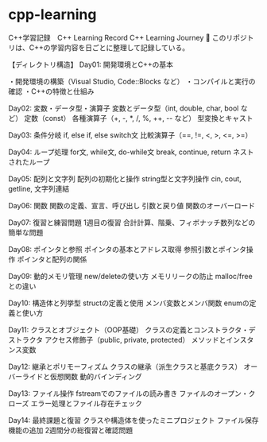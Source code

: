 # cpp-learning
C++学習記録　C++ Learning Record
C++ Learning Journey 🚀
このリポジトリは、C++の学習内容を日ごとに整理して記録している。

【ディレクトリ構造】
Day01: 開発環境とC++の基本

・開発環境の構築（Visual Studio, Code::Blocks など）
・コンパイルと実行の確認
・C++の特徴と仕組み

Day02: 変数・データ型・演算子
変数とデータ型（int, double, char, bool など）
定数（const）
各種演算子（+, -, *, /, %, ++, -- など）
型変換とキャスト

Day03: 条件分岐
if, else if, else
switch文
比較演算子（==, !=, <, >, <=, >=）

Day04: ループ処理
for文, while文, do-while文
break, continue, return
ネストされたループ

Day05: 配列と文字列
配列の初期化と操作
string型と文字列操作
cin, cout, getline, 文字列連結

Day06: 関数
関数の定義、宣言、呼び出し
引数と戻り値
関数のオーバーロード

Day07: 復習と練習問題
1週目の復習
合計計算、階乗、フィボナッチ数列などの簡単な問題

Day08: ポインタと参照
ポインタの基本とアドレス取得
参照引数とポインタ操作
ポインタと配列の関係

Day09: 動的メモリ管理
new/deleteの使い方
メモリリークの防止
malloc/freeとの違い

Day10: 構造体と列挙型
structの定義と使用
メンバ変数とメンバ関数
enumの定義と使い方

Day11: クラスとオブジェクト（OOP基礎）
クラスの定義とコンストラクタ・デストラクタ
アクセス修飾子（public, private, protected）
メソッドとインスタンス変数

Day12: 継承とポリモーフィズム
クラスの継承（派生クラスと基底クラス）
オーバーライドと仮想関数
動的バインディング

Day13: ファイル操作
fstreamでのファイルの読み書き
ファイルのオープン・クローズ
エラー処理とファイル存在チェック

Day14: 最終課題と復習
クラスや構造体を使ったミニプロジェクト
ファイル保存機能の追加
2週間分の総復習と確認問題

